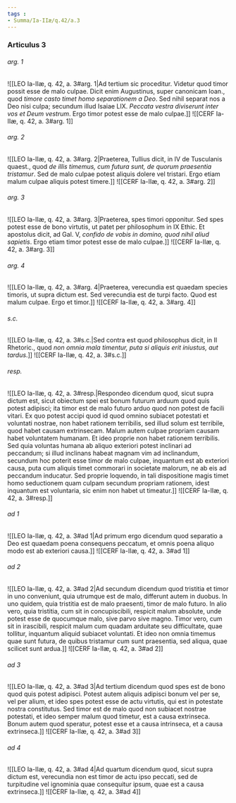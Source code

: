 ```yaml
---
tags : 
- Summa/Ia-IIæ/q.42/a.3
---
```


### Articulus 3

###### arg. 1
![[LEO Ia-IIæ, q. 42, a. 3#arg. 1|Ad tertium sic proceditur. Videtur quod timor possit esse de malo culpae. Dicit enim Augustinus, super canonicam Ioan., quod *timore casto timet homo separationem a Deo*. Sed nihil separat nos a Deo nisi culpa; secundum illud Isaiae LIX. *Peccata vestra diviserunt inter vos et Deum vestrum*. Ergo timor potest esse de malo culpae.]]
![[CERF Ia-IIæ, q. 42, a. 3#arg. 1]]

###### arg. 2
![[LEO Ia-IIæ, q. 42, a. 3#arg. 2|Praeterea, Tullius dicit, in IV de Tusculanis quaest., quod *de illis timemus, cum futura sunt, de quorum praesentia tristamur*. Sed de malo culpae potest aliquis dolere vel tristari. Ergo etiam malum culpae aliquis potest timere.]]
![[CERF Ia-IIæ, q. 42, a. 3#arg. 2]]

###### arg. 3
![[LEO Ia-IIæ, q. 42, a. 3#arg. 3|Praeterea, spes timori opponitur. Sed spes potest esse de bono virtutis, ut patet per philosophum in IX Ethic. Et apostolus dicit, ad Gal. V, *confido de vobis in domino, quod nihil aliud sapietis*. Ergo etiam timor potest esse de malo culpae.]]
![[CERF Ia-IIæ, q. 42, a. 3#arg. 3]]

###### arg. 4
![[LEO Ia-IIæ, q. 42, a. 3#arg. 4|Praeterea, verecundia est quaedam species timoris, ut supra dictum est. Sed verecundia est de turpi facto. Quod est malum culpae. Ergo et timor.]]
![[CERF Ia-IIæ, q. 42, a. 3#arg. 4]]

###### s.c.
![[LEO Ia-IIæ, q. 42, a. 3#s.c.|Sed contra est quod philosophus dicit, in II Rhetoric., quod *non omnia mala timentur, puta si aliquis erit iniustus, aut tardus*.]]
![[CERF Ia-IIæ, q. 42, a. 3#s.c.]]

###### resp.
![[LEO Ia-IIæ, q. 42, a. 3#resp.|Respondeo dicendum quod, sicut supra dictum est, sicut obiectum spei est bonum futurum arduum quod quis potest adipisci; ita timor est de malo futuro arduo quod non potest de facili vitari. Ex quo potest accipi quod id quod omnino subiacet potestati et voluntati nostrae, non habet rationem terribilis, sed illud solum est terribile, quod habet causam extrinsecam. Malum autem culpae propriam causam habet voluntatem humanam. Et ideo proprie non habet rationem terribilis. Sed quia voluntas humana ab aliquo exteriori potest inclinari ad peccandum; si illud inclinans habeat magnam vim ad inclinandum, secundum hoc poterit esse timor de malo culpae, inquantum est ab exteriori causa, puta cum aliquis timet commorari in societate malorum, ne ab eis ad peccandum inducatur. Sed proprie loquendo, in tali dispositione magis timet homo seductionem quam culpam secundum propriam rationem, idest inquantum est voluntaria, sic enim non habet ut timeatur.]]
![[CERF Ia-IIæ, q. 42, a. 3#resp.]]

###### ad 1
![[LEO Ia-IIæ, q. 42, a. 3#ad 1|Ad primum ergo dicendum quod separatio a Deo est quaedam poena consequens peccatum, et omnis poena aliquo modo est ab exteriori causa.]]
![[CERF Ia-IIæ, q. 42, a. 3#ad 1]]

###### ad 2
![[LEO Ia-IIæ, q. 42, a. 3#ad 2|Ad secundum dicendum quod tristitia et timor in uno conveniunt, quia utrumque est de malo, differunt autem in duobus. In uno quidem, quia tristitia est de malo praesenti, timor de malo futuro. In alio vero, quia tristitia, cum sit in concupiscibili, respicit malum absolute, unde potest esse de quocumque malo, sive parvo sive magno. Timor vero, cum sit in irascibili, respicit malum cum quadam arduitate seu difficultate, quae tollitur, inquantum aliquid subiacet voluntati. Et ideo non omnia timemus quae sunt futura, de quibus tristamur cum sunt praesentia, sed aliqua, quae scilicet sunt ardua.]]
![[CERF Ia-IIæ, q. 42, a. 3#ad 2]]

###### ad 3
![[LEO Ia-IIæ, q. 42, a. 3#ad 3|Ad tertium dicendum quod spes est de bono quod quis potest adipisci. Potest autem aliquis adipisci bonum vel per se, vel per alium, et ideo spes potest esse de actu virtutis, qui est in potestate nostra constitutus. Sed timor est de malo quod non subiacet nostrae potestati, et ideo semper malum quod timetur, est a causa extrinseca. Bonum autem quod speratur, potest esse et a causa intrinseca, et a causa extrinseca.]]
![[CERF Ia-IIæ, q. 42, a. 3#ad 3]]

###### ad 4
![[LEO Ia-IIæ, q. 42, a. 3#ad 4|Ad quartum dicendum quod, sicut supra dictum est, verecundia non est timor de actu ipso peccati, sed de turpitudine vel ignominia quae consequitur ipsum, quae est a causa extrinseca.]]
![[CERF Ia-IIæ, q. 42, a. 3#ad 4]]

